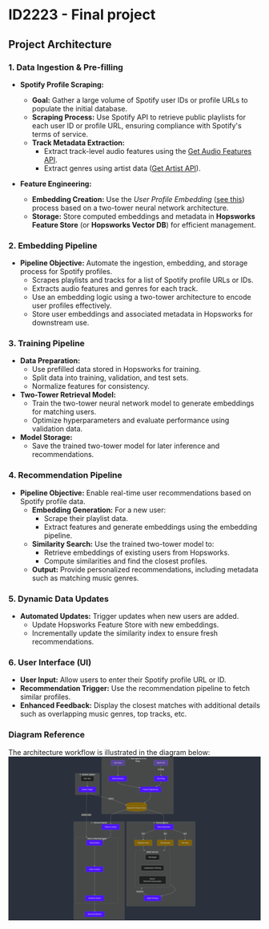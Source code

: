 # ID2223 - Final project

## Project Architecture

### **1. Data Ingestion & Pre-filling**
- **Spotify Profile Scraping:**
    - **Goal:** Gather a large volume of Spotify user IDs or profile URLs to populate the initial database.
    - **Scraping Process:** Use Spotify API to retrieve public playlists for each user ID or profile URL, ensuring compliance with Spotify's terms of service.
    - **Track Metadata Extraction:**
        - Extract track-level audio features using the [Get Audio Features API](https://developer.spotify.com/documentation/web-api/reference/get-audio-features).
        - Extract genres using artist data ([Get Artist API](https://developer.spotify.com/documentation/web-api/reference/get-an-artist)).

- **Feature Engineering:**
    - **Embedding Creation:** Use the *User Profile Embedding* ([see this](./user_profile_embedding.md)) process based on a two-tower neural network architecture.
    - **Storage:** Store computed embeddings and metadata in **Hopsworks Feature Store** (or **Hopsworks Vector DB**) for efficient management.


### **2. Embedding Pipeline**
- **Pipeline Objective:** Automate the ingestion, embedding, and storage process for Spotify profiles.
    - Scrapes playlists and tracks for a list of Spotify profile URLs or IDs.
    - Extracts audio features and genres for each track.
    - Use an embedding logic using a two-tower architecture to encode user profiles effectively.
    - Store user embeddings and associated metadata in Hopsworks for downstream use.


### **3. Training Pipeline**
- **Data Preparation:**
    - Use prefilled data stored in Hopsworks for training.
    - Split data into training, validation, and test sets.
    - Normalize features for consistency.
- **Two-Tower Retrieval Model:**
    - Train the two-tower neural network model to generate embeddings for matching users.
    - Optimize hyperparameters and evaluate performance using validation data.
- **Model Storage:**
    - Save the trained two-tower model for later inference and recommendations.

### **4. Recommendation Pipeline**
- **Pipeline Objective:** Enable real-time user recommendations based on Spotify profile data.
    - **Embedding Generation:** For a new user:
        - Scrape their playlist data.
        - Extract features and generate embeddings using the embedding pipeline.
    - **Similarity Search:** Use the trained two-tower model to:
        - Retrieve embeddings of existing users from Hopsworks.
        - Compute similarities and find the closest profiles.
    - **Output:** Provide personalized recommendations, including metadata such as matching music genres.


### **5. Dynamic Data Updates**
- **Automated Updates:** Trigger updates when new users are added.
    - Update Hopsworks Feature Store with new embeddings.
    - Incrementally update the similarity index to ensure fresh recommendations.

### **6. User Interface (UI)**
- **User Input:** Allow users to enter their Spotify profile URL or ID.
- **Recommendation Trigger:** Use the recommendation pipeline to fetch similar profiles.
- **Enhanced Feedback:** Display the closest matches with additional details such as overlapping music genres, top tracks, etc.


### **Diagram Reference**
The architecture workflow is illustrated in the diagram below:  
[![Project Architecture](./project-architecture.png)](./project-architecture.png)

